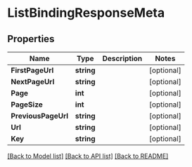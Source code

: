 # ListBindingResponseMeta

## Properties

Name | Type | Description | Notes
------------ | ------------- | ------------- | -------------
**FirstPageUrl** | **string** |  |[optional] 
**NextPageUrl** | **string** |  |[optional] 
**Page** | **int** |  |[optional] 
**PageSize** | **int** |  |[optional] 
**PreviousPageUrl** | **string** |  |[optional] 
**Url** | **string** |  |[optional] 
**Key** | **string** |  |[optional] 

[[Back to Model list]](../README.md#documentation-for-models) [[Back to API list]](../README.md#documentation-for-api-endpoints) [[Back to README]](../README.md)



